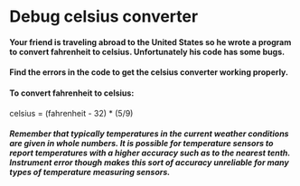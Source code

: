 # Debug celsius converter

#### Your friend is traveling abroad to the United States so he wrote a program to convert fahrenheit to celsius. Unfortunately his code has some bugs.

#### Find the errors in the code to get the celsius converter working properly.

#### To convert fahrenheit to celsius:

celsius = (fahrenheit - 32) \* (5/9)

##### Remember that typically temperatures in the current weather conditions are given in whole numbers. It is possible for temperature sensors to report temperatures with a higher accuracy such as to the nearest tenth. Instrument error though makes this sort of accuracy unreliable for many types of temperature measuring sensors.
